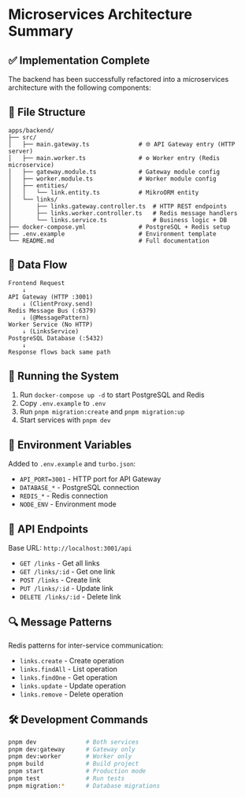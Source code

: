 # Microservices Architecture Summary

## ✅ Implementation Complete

The backend has been successfully refactored into a microservices architecture with the following components:

## 📁 File Structure

```
apps/backend/
├── src/
│   ├── main.gateway.ts              # 🌐 API Gateway entry (HTTP server)
│   ├── main.worker.ts               # ⚙️ Worker entry (Redis microservice)
│   ├── gateway.module.ts            # Gateway module config
│   ├── worker.module.ts             # Worker module config
│   ├── entities/
│   │   └── link.entity.ts           # MikroORM entity
│   └── links/
│       ├── links.gateway.controller.ts  # HTTP REST endpoints
│       ├── links.worker.controller.ts   # Redis message handlers
│       └── links.service.ts             # Business logic + DB
├── docker-compose.yml               # PostgreSQL + Redis setup
├── .env.example                     # Environment template
└── README.md                        # Full documentation
```

## 🔄 Data Flow

```
Frontend Request
    ↓
API Gateway (HTTP :3001)
    ↓ (ClientProxy.send)
Redis Message Bus (:6379)
    ↓ (@MessagePattern)
Worker Service (No HTTP)
    ↓ (LinksService)
PostgreSQL Database (:5432)
    ↓
Response flows back same path
```

## 🚀 Running the System

1. Run `docker-compose up -d` to start PostgreSQL and Redis
2. Copy `.env.example` to `.env`
3. Run `pnpm migration:create` and `pnpm migration:up`
4. Start services with `pnpm dev`

## 🔌 Environment Variables

Added to `.env.example` and `turbo.json`:

- `API_PORT=3001` - HTTP port for API Gateway
- `DATABASE_*` - PostgreSQL connection
- `REDIS_*` - Redis connection
- `NODE_ENV` - Environment mode

## 📡 API Endpoints

Base URL: `http://localhost:3001/api`

- `GET /links` - Get all links
- `GET /links/:id` - Get one link
- `POST /links` - Create link
- `PUT /links/:id` - Update link
- `DELETE /links/:id` - Delete link

## 🔍 Message Patterns

Redis patterns for inter-service communication:

- `links.create` - Create operation
- `links.findAll` - List operation
- `links.findOne` - Get operation
- `links.update` - Update operation
- `links.remove` - Delete operation

## 🛠️ Development Commands

```bash
pnpm dev              # Both services
pnpm dev:gateway      # Gateway only
pnpm dev:worker       # Worker only
pnpm build            # Build project
pnpm start            # Production mode
pnpm test             # Run tests
pnpm migration:*      # Database migrations
```
